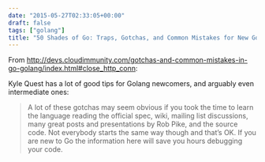 ```yaml
---
date: "2015-05-27T02:33:05+00:00"
draft: false
tags: ["golang"]
title: "50 Shades of Go: Traps, Gotchas, and Common Mistakes for New Golang Devs"
---
```

From http://devs.cloudimmunity.com/gotchas-and-common-mistakes-in-go-golang/index.html#close_http_conn:



Kyle Quest has a lot of good tips for Golang newcomers, and arguably even intermediate ones:

> A lot of these gotchas may seem obvious if you took the time to learn the language reading the official spec, wiki, mailing list discussions, many great posts and presentations by Rob Pike, and the source code. Not everybody starts the same way though and that’s OK. If you are new to Go the information here will save you hours debugging your code.

